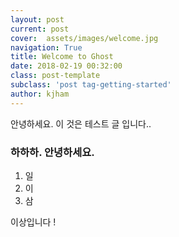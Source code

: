 ```yaml
---
layout: post
current: post
cover:  assets/images/welcome.jpg
navigation: True
title: Welcome to Ghost
date: 2018-02-19 00:32:00
class: post-template
subclass: 'post tag-getting-started'
author: kjham
---
```


안녕하세요.
이 것은 테스트 글 입니다..

### 하하하. 안녕하세요.

1. 일
2. 이
3. 삼

이상입니다 !
